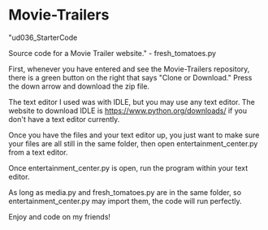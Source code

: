# Movie-Trailers

"ud036_StarterCode

Source code for a Movie Trailer website." - fresh_tomatoes.py

First, whenever you have entered and see the Movie-Trailers repository, there is a green button on the right that says
"Clone or Download."
Press the down arrow and download the zip file.

The text editor I used was with IDLE, but you may use any text editor. 
The website to download IDLE is https://www.python.org/downloads/ if you don't have a text editor currently.

Once you have the files and your text editor up, you just want to make sure your files are all still in the same folder,
then open entertainment_center.py from a text editor.

Once entertainment_center.py is open, run the program within your text editor. 

As long as media.py and fresh_tomatoes.py are in the same folder, so entertainment_center.py may import them, 
the code will run perfectly.

Enjoy and code on my friends!
